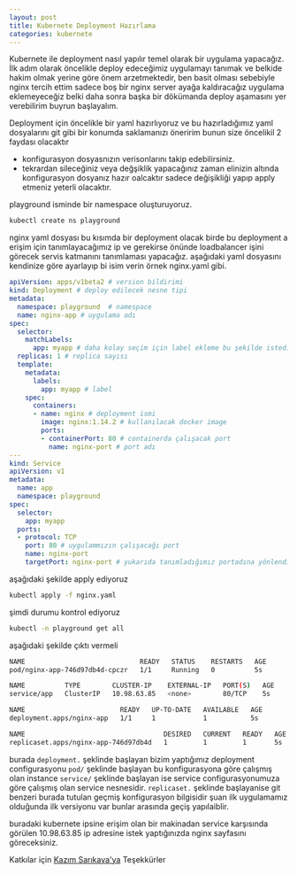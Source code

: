 ```yaml
---
layout: post
title: Kubernete Deployment Hazırlama
categories: kubernete
---
```


Kubernete ile deployment nasıl yapılır temel olarak bir uygulama yapacağız. İlk adım olarak öncelikle deploy edeceğimiz uygulamayı tanımak ve belkide hakim olmak yerine göre önem arzetmektedir, ben basit olması sebebiyle nginx tercih ettim sadece boş bir nginx server ayağa kaldıracağız uygulama eklemeyeceğiz belki daha sonra başka bir dökümanda deploy aşamasını yer verebilirim buyrun başlayalım.

Deployment için öncelikle bir yaml hazırlıyoruz ve bu hazırladığımız yaml dosyalarını git gibi bir konumda saklamanızı öneririm bunun size öncelikil 2 faydası olacaktır

- konfigurasyon dosyasnızın verisonlarını takip edebilirsiniz.
- tekrardan sileceğiniz veya değşiklik yapacağınız zaman elinizin altında konfigurasyon dosyanız hazır oalcaktır sadece değişikliği yapıp apply etmeniz yeterli olacaktır.


playground isminde bir namespace oluşturuyoruz.

```sh
kubectl create ns playground

```
nginx yaml dosyası bu kısımda bir deployment olacak birde bu deployment a erişim için tanımlayacağımız ip ve gerekirse önünde loadbalancer işini görecek servis katmanını tanımlaması yapacağız. aşağıdaki yaml dosyasını kendinize göre ayarlayıp bi isim verin örnek nginx.yaml gibi.

```yaml
apiVersion: apps/v1beta2 # version bildirimi
kind: Deployment # deploy edilecek nesne tipi
metadata:
  namespace: playground  # namespace
  name: nginx-app # uygulama adı
spec:
  selector:
    matchLabels:
      app: myapp # daha kolay seçim için label ekleme bu şekilde istediğimiz obje veya deploymentları gruplayabiliriz.
  replicas: 1 # replica sayısı
  template:
    metadata:
      labels:
        app: myapp # label
    spec:
      containers:
      - name: nginx # deployment ismi
        image: nginx:1.14.2 # kullanılacak docker image
        ports:
        - containerPort: 80 # containerda çalışacak port
          name: nginx-port # port adı
---
kind: Service 
apiVersion: v1
metadata:
  name: app
  namespace: playground
spec:
  selector:
    app: myapp
  ports:
  - protocol: TCP
    port: 80 # uygulammızın çalışacağı port
    name: nginx-port
    targetPort: nginx-port # yukarıda tanımladığımız portadına yönlendirme işlemini yapıyoruz.

```

aşağıdaki şekilde apply ediyoruz

```sh
kubectl apply -f nginx.yaml

```

şimdi durumu kontrol ediyoruz

```sh
kubectl -n playground get all
```

aşağıdaki şekilde çıktı vermeli

```sh
NAME                             READY   STATUS    RESTARTS   AGE
pod/nginx-app-746d97db4d-cpczr   1/1     Running   0          5s

NAME          TYPE        CLUSTER-IP    EXTERNAL-IP   PORT(S)   AGE
service/app   ClusterIP   10.98.63.85   <none>        80/TCP    5s

NAME                        READY   UP-TO-DATE   AVAILABLE   AGE
deployment.apps/nginx-app   1/1     1            1           5s

NAME                                   DESIRED   CURRENT   READY   AGE
replicaset.apps/nginx-app-746d97db4d   1         1         1       5s
```

burada ```deployment.``` şeklinde başlayan bizim yaptığımız deployment configurasyonu ```pod/``` şeklinde başlayan bu konfigurasyona göre çalışmış olan instance ```service/``` şeklinde başlayan ise service configurasyonumuza göre çalışmış olan service nesnesidir. ```replicaset.``` şeklinde başlayanise git benzeri burada tutulan geçmiş konfigurasyon bilgisidir şuan ilk uygulamamız olduğunda ilk versiyonu var bunlar arasında geçiş yapılaiblir.


buradaki kubernete ipsine erişim olan bir makinadan service karşısında görülen 10.98.63.85 ip adresine istek yaptığınızda nginx sayfasını göreceksiniz.

Katkılar için [Kazım Sarıkaya'ya](https://srkykzm.com/) Teşekkürler
